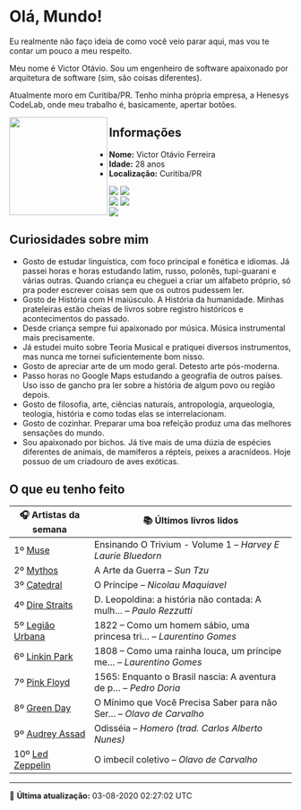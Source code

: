 # Olá, Mundo!

Eu realmente não faço ideia de como você veio parar aqui, mas vou te contar um pouco a meu respeito.

Meu nome é Victor Otávio. Sou um engenheiro de software apaixonado por arquitetura de software (sim, são coisas diferentes).

Atualmente moro em Curitiba/PR. Tenho minha própria empresa, a Henesys CodeLab, onde meu trabalho é, basicamente, apertar botões.

<img align="left" src="https://github.com/vctrtvfrrr/vctrtvfrrr/raw/master/octocat.png" alt="" width="175" />

## Informações

- **Nome:** Victor Otávio Ferreira
- **Idade:** 28 anos
- **Localização:** Curitiba/PR

[![](https://img.shields.io/badge/LinkedIn-victorotavio-blue)](https://www.linkedin.com/in/victorotavio/) [![](https://img.shields.io/badge/Twitter-@vctrtvfrrr-blue)](https://twitter.com/vctrtvfrrr)  
[![](https://img.shields.io/badge/GitHub-vctrtvfrrr-24292e)](https://github.com/vctrtvfrrr) [![](https://img.shields.io/badge/GitLab-vctrtvfrrr-ec5d16)](https://gitlab.com/vctrtvfrrr)  
[![](https://img.shields.io/badge/Email-victor@otavioferreira.com.br-red)](mailto:victor@otavioferreira.com.br)  

## Curiosidades sobre mim

-   Gosto de estudar linguística, com foco principal e fonética e idiomas. Já passei horas e horas estudando latim, russo, polonês, tupi-guarani e várias outras. Quando criança eu cheguei a criar um alfabeto próprio, só pra poder escrever coisas sem que os outros pudessem ler.
-   Gosto de História com H maiúsculo. A História da humanidade. Minhas prateleiras estão cheias de livros sobre registro históricos e acontecimentos do passado.
-   Desde criança sempre fui apaixonado por música. Música instrumental mais precisamente.
-   Já estudei muito sobre Teoria Musical e pratiquei diversos instrumentos, mas nunca me tornei suficientemente bom nisso.
-   Gosto de apreciar arte de um modo geral. Detesto arte pós-moderna.
-   Passo horas no Google Maps estudando a geografia de outros países. Uso isso de gancho pra ler sobre a história de algum povo ou região depois.
-   Gosto de filosofia, arte, ciências naturais, antropologia, arqueologia, teologia, história e como todas elas se interrelacionam.
-   Gosto de cozinhar. Preparar uma boa refeição produz uma das melhores sensações do mundo.
-   Sou apaixonado por bichos. Já tive mais de uma dúzia de espécies diferentes de animais, de mamiferos a répteis, peixes a aracnídeos. Hoje possuo de um criadouro de aves exóticas.


## O que eu tenho feito

|                      🎧 Artistas da semana                       |                      📚 Últimos livros lidos                      |
|------------------------------------------------------------------|-------------------------------------------------------------------|
| 1º [Muse](https://www.last.fm/music/Muse)                        | Ensinando O Trivium - Volume 1	–	_Harvey E Laurie Bluedorn_         |
| 2º [Mythos](https://www.last.fm/music/Mythos)                    | A Arte da Guerra	–	_Sun Tzu_                                        |
| 3º [Catedral](https://www.last.fm/music/Catedral)                | O Príncipe	–	_Nicolau Maquiavel_                                    |
| 4º [Dire Straits](https://www.last.fm/music/Dire+Straits)        | D. Leopoldina: a história não contada: A mulh…	–	_Paulo Rezzutti_   |
| 5º [Legião Urbana](https://www.last.fm/music/Legi%C3%A3o+Urbana) | 1822 – Como um homem sábio, uma princesa tri…	–	_Laurentino Gomes_  |
| 6º [Linkin Park](https://www.last.fm/music/Linkin+Park)          | 1808 – Como uma rainha louca, um príncipe me…	–	_Laurentino Gomes_  |
| 7º [Pink Floyd](https://www.last.fm/music/Pink+Floyd)            | 1565: Enquanto o Brasil nascia: A aventura de p…	–	_Pedro Doria_    |
| 8º [Green Day](https://www.last.fm/music/Green+Day)              | O Mínimo que Você Precisa Saber para não Ser…	–	_Olavo de Carvalho_ |
| 9º [Audrey Assad](https://www.last.fm/music/Audrey+Assad)        | Odisséia	–	_Homero (trad. Carlos Alberto Nunes)_                    |
| 10º [Led Zeppelin](https://www.last.fm/music/Led+Zeppelin)       | O imbecil coletivo	–	_Olavo de Carvalho_                            |


---

🚀 **Última atualização:** 03-08-2020 02:27:02 UTC
